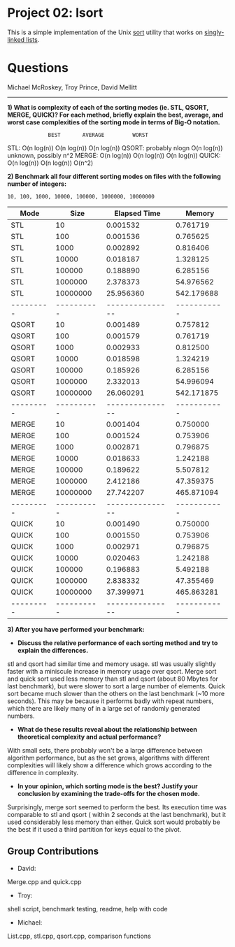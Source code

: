 Project 02: lsort
===================

This is a simple implementation of the Unix [sort] utility that works on
[singly-linked lists].

[sort]: http://man7.org/linux/man-pages/man1/sort.1.html
[singly-linked lists]: https://en.wikipedia.org/wiki/Linked_list#Singly_linked_lists

Questions
==========

Michael McRoskey, Troy Prince, David Mellitt

---

**1) What is complexity of each of the sorting modes (ie. STL, QSORT, MERGE, QUICK)? For each method, briefly explain the best, average, and worst case complexities of the sorting mode in terms of Big-O notation.**
     	 
    	         BEST     	AVERAGE 		WORST
STL:         O(n log(n))    O(n log(n))   O(n log(n))
QSORT:    probably nlogn    O(n log(n))  unknown, possibly n^2
MERGE:       O(n log(n))    O(n log(n))	  O(n log(n))
QUICK:       O(n log(n))    O(n log(n))   O(n^2)

**2) Benchmark all four different sorting modes on files with the following number of integers:**

    10, 100, 1000, 10000, 100000, 1000000, 10000000


| Mode    | Size     | Elapsed Time  | Memory    |
|---------|----------|---------------|-----------|
| STL     | 10       |  0.001532     |   0.761719|
| STL     | 100      |  0.001536     |   0.765625|
| STL     | 1000     |  0.002892     |   0.816406|
| STL     | 10000    |  0.018187     |   1.328125|
| STL     | 100000   |  0.188890     |   6.285156|
| STL     | 1000000  |  2.378373     |  54.976562|
| STL     | 10000000 | 25.956360     | 542.179688|
|---------|----------|---------------|-----------|
| QSORT   | 10       |  0.001489     |   0.757812|
| QSORT   | 100      |  0.001579     |   0.761719|
| QSORT   | 1000     |  0.002933     |   0.812500|
| QSORT   | 10000    |  0.018598     |   1.324219|
| QSORT   | 100000   |  0.185926     |   6.285156|
| QSORT   | 1000000  |  2.332013     |  54.996094|
| QSORT   | 10000000 | 26.060291     | 542.171875|
|---------|----------|---------------|-----------|
| MERGE   | 10       |  0.001404     |   0.750000|
| MERGE   | 100      |  0.001524     |   0.753906|
| MERGE   | 1000     |  0.002871     |   0.796875|
| MERGE   | 10000    |  0.018633     |   1.242188|
| MERGE   | 100000   |  0.189622     |   5.507812|
| MERGE   | 1000000  |  2.412186     |  47.359375|
| MERGE   | 10000000 | 27.742207     | 465.871094|
|---------|----------|---------------|-----------|
| QUICK   | 10       |  0.001490     |   0.750000|
| QUICK   | 100      |  0.001550     |   0.753906|
| QUICK   | 1000     |  0.002971     |   0.796875|
| QUICK   | 10000    |  0.020463     |   1.242188|
| QUICK   | 100000   |  0.196883     |   5.492188|
| QUICK   | 1000000  |  2.838332     |  47.355469|
| QUICK   | 10000000 | 37.399971     | 465.863281|
|---------|----------|---------------|-----------|


**3) After you have performed your benchmark:**

- **Discuss the relative performance of each sorting method and try to explain the differences.**

stl and qsort had similar time and memory usage. stl was usually slightly faster
with a miniscule increase in memory usage over qsort. Merge sort and quick sort
used less memory than stl and qsort (about 80 Mbytes for last benchmark), but
were slower to sort a large number of elements. Quick sort became much slower
than the others on the last benchmark (~10 more seconds). This may be because
it performs badly with repeat numbers, which there are likely many of in a large
set of randomly generated numbers.

- **What do these results reveal about the relationship between theoretical complexity and actual performance?**

With small sets, there probably won't be a large difference between algorithm
performance, but as the set grows, algorithms with different complexities
will likely show a difference which grows according to the difference in
complexity.

- **In your opinion, which sorting mode is the best? Justify your conclusion by examining the trade-offs for the chosen mode.**

Surprisingly, merge sort seemed to perform the best. Its execution time was
comparable to stl and qsort ( within 2 seconds at the last benchmark), but
it used considerably less memory than either. Quick sort would probably be
the best if it used a third partition for keys equal to the pivot.

Group Contributions
-------------------

- David: 

Merge.cpp and quick.cpp

- Troy:

shell script, benchmark testing, readme, help with code

- Michael:

List.cpp, stl.cpp, qsort.cpp, comparison functions
